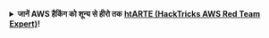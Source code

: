 <details>

<summary><strong>जानें AWS हैकिंग को शून्य से हीरो तक</strong> <a href="https://training.hacktricks.xyz/courses/arte"><strong>htARTE (HackTricks AWS Red Team Expert)</strong></a><strong>!</strong></summary>

हैकट्रिक्स का समर्थन करने के अन्य तरीके:

* अगर आप चाहते हैं कि आपकी **कंपनी हैकट्रिक्स में विज्ञापित हो** या **हैकट्रिक्स को PDF में डाउनलोड करना चाहते हैं** तो [**सब्सक्रिप्शन प्लान्स**](https://github.com/sponsors/carlospolop) देखें!
* [**आधिकारिक PEASS और HackTricks स्वैग**](https://peass.creator-spring.com) प्राप्त करें
* [**द पीएस फैमिली**](https://opensea.io/collection/the-peass-family) की खोज करें, हमारा विशेष [**NFTs**](https://opensea.io/collection/the-peass-family) संग्रह
* **शामिल हों** 💬 [**डिस्कॉर्ड ग्रुप**](https://discord.gg/hRep4RUj7f) या [**टेलीग्राम ग्रुप**](https://t.me/peass) या हमें **ट्विटर** पर फॉलो करें 🐦 [**@hacktricks_live**](https://twitter.com/hacktricks_live)**.**
* **अपने हैकिंग ट्रिक्स साझा करें, हैकट्रिक्स** ([**HackTricks**](https://github.com/carlospolop/hacktricks)) और [**HackTricks Cloud**](https://github.com/carlospolop/hacktricks-cloud) github repos में PRs सबमिट करके।

</details>
